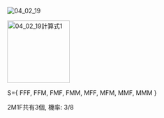 ![04_02_19](https://github.com/user-attachments/assets/41abf2e6-6758-4329-aafb-5d6e1f590a91)

<img width="143" alt="04_02_19計算式1" src="https://github.com/user-attachments/assets/b5b38d87-6cf7-499d-ad88-abd88bdce8e3">

S={ 
FFF,
FFM,
FMF,
FMM,
MFF,
MFM,
MMF,
MMM }

2M1F共有3個, 機率:	3/8


